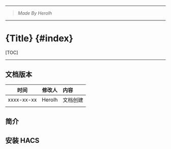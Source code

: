 ----------------------------------------------
> *Made By Herolh*
----------------------------------------------

# {Title} {#index}

[TOC]



 







--------------------------------------------

## 文档版本

|    时间    | 修改人 | 内容     |
| :--------: | :----: | :------- |
| xxxx-xx-xx | Herolh | 文档创建 |
|            |        |          |



## 简介





## 安装 HACS